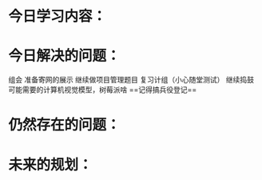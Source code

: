 # 今日学习内容：  
# 今日解决的问题： 
组会
准备寄网的展示
继续做项目管理题目
复习计组（小心随堂测试）
继续捣鼓可能需要的计算机视觉模型，树莓派啥
 ==记得搞兵役登记==
# 仍然存在的问题：  
# 未来的规划：  
